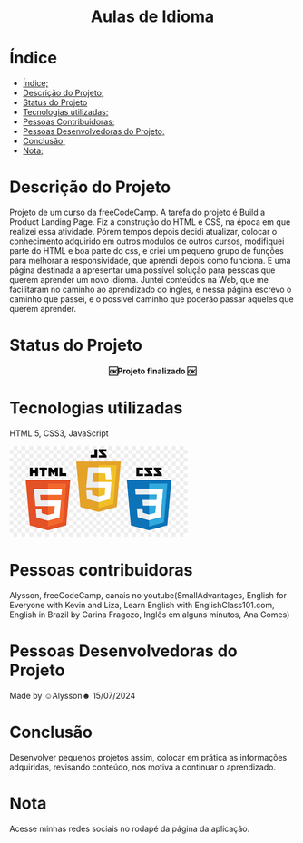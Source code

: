 <h1 align="center">Aulas de Idioma</h1>


# Índice 
* [Índice;](#índice)
* [Descrição do Projeto;](#descrição-do-projeto)
* [Status do Projeto](#status-do-projeto)
* [Tecnologias utilizadas;](#tecnologias-utilizadas)
* [Pessoas Contribuidoras;](#pessoas-contribuidoras)
* [Pessoas Desenvolvedoras do Projeto;](#pessoas-desenvolvedoras-do-projeto)
* [Conclusão;](#conclusão)
* [Nota;](#nota)

# Descrição do Projeto
<p>Projeto de um curso da freeCodeCamp. A tarefa do projeto é Build a Product Landing Page. Fiz a construção do HTML e CSS, na época em que realizei essa atividade. Pórem tempos depois decidi atualizar, colocar o conhecimento adquirido em outros modulos de outros cursos, modifiquei parte do HTML e boa parte do css, e criei um pequeno grupo de funções para melhorar a responsividade, que aprendi depois como funciona. E uma página destinada a apresentar uma possível solução para pessoas que querem aprender um novo idioma. Juntei conteúdos na Web, que me facilitaram no caminho ao aprendizado do ingles, e nessa página escrevo o caminho que passei, e o possível caminho que poderão passar aqueles que querem aprender.</p>

# Status do Projeto
<h4 align="center">🆗Projeto finalizado 🆗 </h4>

# Tecnologias utilizadas
<p>HTML 5, CSS3, JavaScript</p>
<img src="img/images.png">

# Pessoas contribuidoras
<p>Alysson, freeCodeCamp, canais no youtube(SmallAdvantages, English for Everyone with Kevin and Liza, Learn English with EnglishClass101.com, English in Brazil by Carina Fragozo, Inglês em alguns minutos, Ana Gomes)</p>

# Pessoas Desenvolvedoras do Projeto
<p>Made by ☺Alysson☻ 15/07/2024</p>

# Conclusão
<p>Desenvolver pequenos projetos assim, colocar em prática as informações adquiridas, revisando conteúdo, nos motiva a continuar o aprendizado.</p>

# Nota
<p>Acesse minhas redes sociais no rodapé da página da aplicação.</p>

